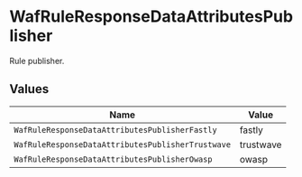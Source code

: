 # WafRuleResponseDataAttributesPublisher

Rule publisher.


## Values

| Name                                              | Value                                             |
| ------------------------------------------------- | ------------------------------------------------- |
| `WafRuleResponseDataAttributesPublisherFastly`    | fastly                                            |
| `WafRuleResponseDataAttributesPublisherTrustwave` | trustwave                                         |
| `WafRuleResponseDataAttributesPublisherOwasp`     | owasp                                             |